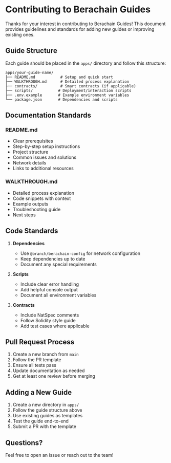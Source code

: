 # Contributing to Berachain Guides

Thanks for your interest in contributing to Berachain Guides! This document provides guidelines and standards for adding new guides or improving existing ones.

## Guide Structure

Each guide should be placed in the `apps/` directory and follow this structure:

```
apps/your-guide-name/
├── README.md           # Setup and quick start
├── WALKTHROUGH.md      # Detailed process explanation
├── contracts/          # Smart contracts (if applicable)
├── scripts/           # Deployment/interaction scripts
├── .env.example       # Example environment variables
└── package.json       # Dependencies and scripts
```

## Documentation Standards

### README.md
- Clear prerequisites
- Step-by-step setup instructions
- Project structure
- Common issues and solutions
- Network details
- Links to additional resources

### WALKTHROUGH.md
- Detailed process explanation
- Code snippets with context
- Example outputs
- Troubleshooting guide
- Next steps

## Code Standards

1. **Dependencies**
   - Use `@branch/berachain-config` for network configuration
   - Keep dependencies up to date
   - Document any special requirements

2. **Scripts**
   - Include clear error handling
   - Add helpful console output
   - Document all environment variables

3. **Contracts**
   - Include NatSpec comments
   - Follow Solidity style guide
   - Add test cases where applicable

## Pull Request Process

1. Create a new branch from `main`
2. Follow the PR template
3. Ensure all tests pass
4. Update documentation as needed
5. Get at least one review before merging

## Adding a New Guide

1. Create a new directory in `apps/`
2. Follow the guide structure above
3. Use existing guides as templates
4. Test the guide end-to-end
5. Submit a PR with the template

## Questions?

Feel free to open an issue or reach out to the team! 